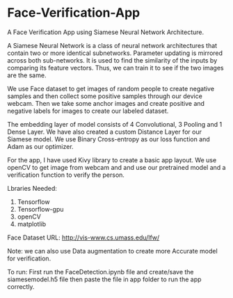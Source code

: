# Face-Verification-App
A Face Verification App using Siamese Neural Network Architecture.

A Siamese Neural Network is a class of neural network architectures that contain two or more identical subnetworks. Parameter updating is mirrored across both sub-networks. It is used to find the similarity of the inputs by comparing its feature vectors. Thus, we can train it to see if the two images are the same.

We use Face dataset to get images of random people to create negative samples and then collect some positive samples through our device webcam. Then we take some anchor images and create positive and negative labels for images to create our labeled dataset.

The embedding layer of model consists of 4 Convolutional, 3 Pooling and 1 Dense Layer. We have also created a custom Distance Layer for our Siamese model. We use Binary Cross-entropy as our loss function and Adam as our optimizer.

For the app, I have used Kivy library to create a basic app layout. We use openCV to get image from webcam and and use our pretrained model and a verification function to verify the person.

Lbraries Needed:
1. Tensorflow
2. Tensorflow-gpu
3. openCV
4. matplotlib

Face Dataset URL: http://vis-www.cs.umass.edu/lfw/

Note: we can also use Data augmentation to create more Accurate model for verification.

To run: First run the FaceDetection.ipynb file and create/save the siamesemodel.h5 file then paste the file in app folder to run the app correctly.
